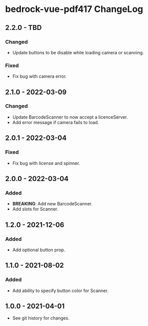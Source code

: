 # bedrock-vue-pdf417 ChangeLog

## 2.2.0 - TBD

### Changed
- Update buttons to be disable while loading camera or scanning.

### Fixed
- Fix bug with camera error.

## 2.1.0 - 2022-03-09

### Changed
- Update BarcodeScanner to now accept a licenceServer.
- Add error message if camera fails to load.

## 2.0.1 - 2022-03-04

### Fixed
- Fix bug with license and spinner.

## 2.0.0 - 2022-03-04

### Added
- **BREAKING**: Add new BarcodeScanner.
- Add slots for Scanner.

## 1.2.0 - 2021-12-06

### Added
- Add optional button prop.

## 1.1.0 - 2021-08-02

### Added
- Add ability to specify button color for Scanner.

## 1.0.0 - 2021-04-01

- See git history for changes.
